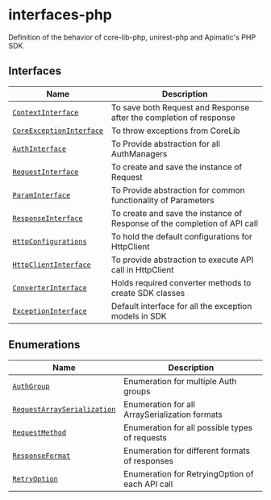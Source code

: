 # interfaces-php
Definition of the behavior of core-lib-php, unirest-php and Apimatic's PHP SDK.

## Interfaces
| Name                                                            | Description                                                               |
|-----------------------------------------------------------------|---------------------------------------------------------------------------|
| [`ContextInterface`](src/Core/ContextInterface.php)             | To save both Request and Response after the completion of response        |
| [`CoreExceptionInterface`](src/Core/CoreExceptionInterface.php) | To throw exceptions from CoreLib                                          |
| [`AuthInterface`](src/Core/Authentication/AuthInterface.php)    | To Provide abstraction for all AuthManagers                               |
| [`RequestInterface`](src/Core/Request/RequestInterface.php)     | To create and save the instance of Request                                |
| [`ParamInterface`](src/Core/Request/ParamInterface.php)         | To Provide abstraction for common functionality of Parameters             |
| [`ResponseInterface`](src/Core/Response/ResponseInterface.php)  | To create and save the instance of Response of the completion of API call |
| [`HttpConfigurations`](src/Http/HttpConfigurations.php)         | To hold the default configurations for HttpClient                         |
| [`HttpClientInterface`](src/Http/HttpClientInterface.php)       | To provide abstraction to execute API call in HttpClient                  |
| [`ConverterInterface`](src/Sdk/ConverterInterface.php)          | Holds required converter methods to create SDK classes                    |
| [`ExceptionInterface`](src/Sdk/ExceptionInterface.php)          | Default interface for all the exception models in SDK                     |

## Enumerations
| Name                                                                          | Description                                     |
|-------------------------------------------------------------------------------|-------------------------------------------------|
| [`AuthGroup`](src/Core/Authentication/AuthGroup.php)                          | Enumeration for multiple Auth groups            |
| [`RequestArraySerialization`](src/Core/Request/RequestArraySerialization.php) | Enumeration for all ArraySerialization formats  |
| [`RequestMethod`](src/Core/Request/RequestMethod.php)                         | Enumeration for all possible types of requests  |
| [`ResponseFormat`](src/Core/Response/ResponseFormat.php)                      | Enumeration for different formats of responses  |
| [`RetryOption`](src/Http/RetryOption.php)                                     | Enumeration for RetryingOption of each API call |
